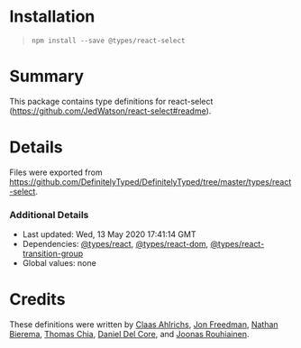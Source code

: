 # Installation
> `npm install --save @types/react-select`

# Summary
This package contains type definitions for react-select (https://github.com/JedWatson/react-select#readme).

# Details
Files were exported from https://github.com/DefinitelyTyped/DefinitelyTyped/tree/master/types/react-select.

### Additional Details
 * Last updated: Wed, 13 May 2020 17:41:14 GMT
 * Dependencies: [@types/react](https://npmjs.com/package/@types/react), [@types/react-dom](https://npmjs.com/package/@types/react-dom), [@types/react-transition-group](https://npmjs.com/package/@types/react-transition-group)
 * Global values: none

# Credits
These definitions were written by [Claas Ahlrichs](https://github.com/claasahl), [Jon Freedman](https://github.com/jonfreedman), [Nathan Bierema](https://github.com/Methuselah96), [Thomas Chia](https://github.com/thchia), [Daniel Del Core](https://github.com/danieldelcore), and [Joonas Rouhiainen](https://github.com/rjoonas).
